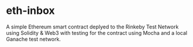 # eth-inbox
A simple Ethereum smart contract deplyed to the Rinkeby Test Network using Solidity & Web3 with testing for the contract using Mocha and a local Ganache test network.
